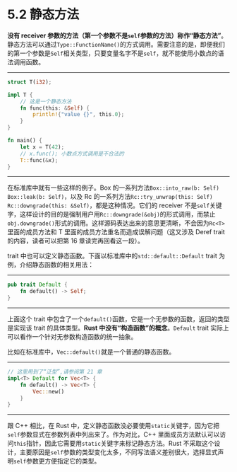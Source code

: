 # 5.2 静态方法

**没有 receiver 参数的方法（第一个参数不是`self`参数的方法）称作“静态方法”**。静态方法可以通过`Type::FunctionName()`的方式调用。需要注意的是，即便我们的第一个参数是`Self`相关类型，只要变量名字不是`self`，就不能使用小数点的语法调用函数。

---

```rust
struct T(i32);

impl T {
    // 这是一个静态方法
    fn func(this: &Self) {
        println!{"value {}", this.0};
    }
}

fn main() {
    let x = T(42);
    // x.func(); 小数点方式调用是不合法的
    T::func(&x);
}
```

---

在标准库中就有一些这样的例子。Box 的一系列方法`Box::into_raw(b: Self)` `Box::leak(b: Self)`，以及 Rc 的一系列方法`Rc::try_unwrap(this: Self)` `Rc::downgrade(this: &Self)`，都是这种情况。它们的 receiver 不是`self`关键字，这样设计的目的是强制用户用`Rc::downgrade(&obj)`的形式调用，而禁止`obj.downgrade()`形式的调用。这样源码表达出来的意思更清晰，不会因为`Rc<T>`里面的成员方法和 T 里面的成员方法重名而造成误解问题（这又涉及 Deref trait 的内容，读者可以把第 16 章读完再回看这一段）。

trait 中也可以定义静态函数。下面以标准库中的`std::default::Default` trait 为例，介绍静态函数的相关用法：

---

```rust
pub trait Default {
    fn default() -> Self;
}
```

---

上面这个 trait 中包含了一个`default()`函数，它是一个无参数的函数，返回的类型是实现该 trait 的具体类型。**Rust 中没有“构造函数”的概念**。`Default` trait 实际上可以看作一个针对无参数构造函数的统一抽象。

比如在标准库中，`Vec::default()`就是一个普通的静态函数。

---

```rust
// 这里用到了“泛型”,请参阅第 21 章
impl<T> Default for Vec<T> {
    fn default() -> Vec<T> {
        Vec::new()
    }
}
```

---

跟 C++ 相比，在 Rust 中，定义静态函数没必要使用`static`关键字，因为它把`self`参数显式在参数列表中列出来了。作为对比，C++ 里面成员方法默认可以访问`this`指针，因此它需要用`static`关键字来标记静态方法。Rust 不采取这个设计，主要原因是`self`参数的类型变化太多，不同写法语义差别很大，选择显式声明`self`参数更方便指定它的类型。
